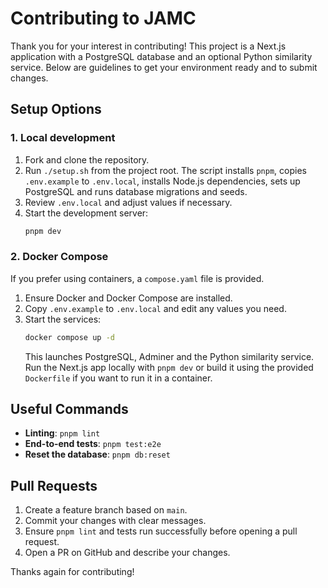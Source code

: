# Contributing to JAMC

Thank you for your interest in contributing! This project is a Next.js application with a PostgreSQL database and an optional Python similarity service. Below are guidelines to get your environment ready and to submit changes.

## Setup Options

### 1. Local development

1. Fork and clone the repository.
2. Run `./setup.sh` from the project root. The script installs `pnpm`, copies `.env.example` to `.env.local`, installs Node.js dependencies, sets up PostgreSQL and runs database migrations and seeds.
3. Review `.env.local` and adjust values if necessary.
4. Start the development server:
   ```bash
   pnpm dev
   ```

### 2. Docker Compose

If you prefer using containers, a `compose.yaml` file is provided.

1. Ensure Docker and Docker Compose are installed.
2. Copy `.env.example` to `.env.local` and edit any values you need.
3. Start the services:
   ```bash
   docker compose up -d
   ```
   This launches PostgreSQL, Adminer and the Python similarity service. Run the Next.js app locally with `pnpm dev` or build it using the provided `Dockerfile` if you want to run it in a container.

## Useful Commands

- **Linting**: `pnpm lint`
- **End-to-end tests**: `pnpm test:e2e`
- **Reset the database**: `pnpm db:reset`

## Pull Requests

1. Create a feature branch based on `main`.
2. Commit your changes with clear messages.
3. Ensure `pnpm lint` and tests run successfully before opening a pull request.
4. Open a PR on GitHub and describe your changes.

Thanks again for contributing!
